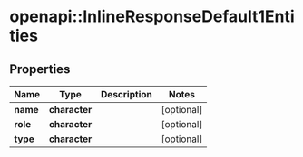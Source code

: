 # openapi::InlineResponseDefault1Entities


## Properties
Name | Type | Description | Notes
------------ | ------------- | ------------- | -------------
**name** | **character** |  | [optional] 
**role** | **character** |  | [optional] 
**type** | **character** |  | [optional] 


